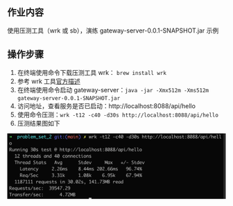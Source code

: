## 作业内容
使用压测工具（wrk 或 sb），演练 gateway-server-0.0.1-SNAPSHOT.jar 示例

## 操作步骤
1. 在终端使用命令下载压测工具 wrk： `brew install wrk`
2. 参考 wrk 工具[官方描述](https://github.com/wg/wrk)
3. 在终端使用命令启动 gateway-server：`java -jar -Xmx512m -Xms512m gateway-server-0.0.1-SNAPSHOT.jar`
4. 访问地址，查看服务是否已启动：http://localhost:8088/api/hello
5. 使用命令压测：`wrk -t12 -c40 -d30s http://localhost:8088/api/hello`
6. 压测结果图如下

![压测结果图](压测结果图.png)
